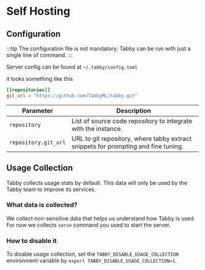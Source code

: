 # Self Hosting

## Configuration

:::tip
The configuration file is not mandatory; Tabby can be run with just a single line of command.
:::

Server config can be found at `~/.tabby/config.toml`

it looks something like this

```toml
[[repositories]]
git_url = "https://github.com/TabbyML/tabby.git"
```

| Parameter                 | Description                                                                         |
| ------------------------- | ----------------------------------------------------------------------------------- |
| `repository`              | List of source code repository to integrate with the instance.                      |
| `repository.git_url`      | URL to git repository, where tabby extract snippets for prompting and fine tuning.  |

## Usage Collection
Tabby collects usage stats by default. This data will only be used by the Tabby team to improve its services.

### What data is collected?
We collect non-sensitive data that helps us understand how Tabby is used. For now we collects `serve` command you used to start the server.

### How to disable it
To disable usage collection, set the `TABBY_DISABLE_USAGE_COLLECTION` environment variable by `export TABBY_DISABLE_USAGE_COLLECTION=1`.

